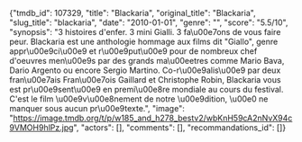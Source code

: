 {"tmdb_id": 107329, "title": "Blackaria", "original_title": "Blackaria", "slug_title": "blackaria", "date": "2010-01-01", "genre": "", "score": "5.5/10", "synopsis": "3 histoires d'enfer. 3 mini Gialli. 3 fa\u00e7ons de vous faire peur. Blackaria est une anthologie hommage aux films dit \"Giallo\", genre appr\u00e9ci\u00e9 et r\u00e9put\u00e9 pour de nombreux chef d'oeuvres men\u00e9s par des grands ma\u00eetres comme Mario Bava, Dario Argento ou encore Sergio Martino. Co-r\u00e9alis\u00e9 par deux fran\u00e7ais Fran\u00e7ois Gaillard et Christophe Robin, Blackaria vous est pr\u00e9sent\u00e9 en premi\u00e8re mondiale au cours du festival. C'est le film \u00e9v\u00e8nement de notre \u00e9dition, \u00e0 ne manquer sous aucun pr\u00e9texte.", "image": "https://image.tmdb.org/t/p/w185_and_h278_bestv2/wbKnH59cA2nNvX94c9VMOH9hlPz.jpg", "actors": [], "comments": [], "recommandations_id": []}